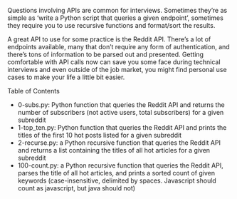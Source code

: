 Questions involving APIs are common for interviews. Sometimes they’re as simple as ‘write a Python script that queries a given endpoint’, sometimes they require you to use recursive functions and format/sort the results.

A great API to use for some practice is the Reddit API. There’s a lot of endpoints available, many that don’t require any form of authentication, and there’s tons of information to be parsed out and presented. Getting comfortable with API calls now can save you some face during technical interviews and even outside of the job market, you might find personal use cases to make your life a little bit easier.

Table of Contents
- 0-subs.py: Python function that queries the Reddit API and returns the number of subscribers (not active users, total subscribers) for a given subreddit
- 1-top_ten.py: Python function that queries the Reddit API and prints the titles of the first 10 hot posts listed for a given subreddit
- 2-recurse.py: a Python recursive function that queries the Reddit API and returns a list containing the titles of all hot articles for a given subreddit
- 100-count.py: a Python recursive function that queries the Reddit API, parses the title of all hot articles, and prints a sorted count of given keywords (case-insensitive, delimited by spaces. Javascript should count as javascript, but java should not)